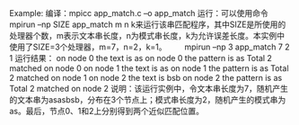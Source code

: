 Example:
编译：mpicc app_match.c –o app_match
运行：可以使用命令 mpirun –np SIZE app_match m n k来运行该串匹配程序，其中SIZE是所使用的处理器个数，m表示文本串长度，n为模式串长度，k为允许误差长度。本实例中使用了SIZE=3个处理器，m=7，n=2，k=1。
　　mpirun –np 3 app_match 7 2 1
运行结果：
on node 0 the text is as
on node 0 the pattern is as
Total 2 matched on node 0
on node 1 the text is as
on node 1 the pattern is as
Total 2 matched on node 1
on node 2 the text is bsb
on node 2 the pattern is as
Total 2 matched on node 2
说明：该运行实例中，令文本串长度为7，随机产生的文本串为asasbsb，分布在3个节点上；模式串长度为2，随机产生的模式串为as。最后，节点0、1和2上分别得到两个近似匹配位置。


